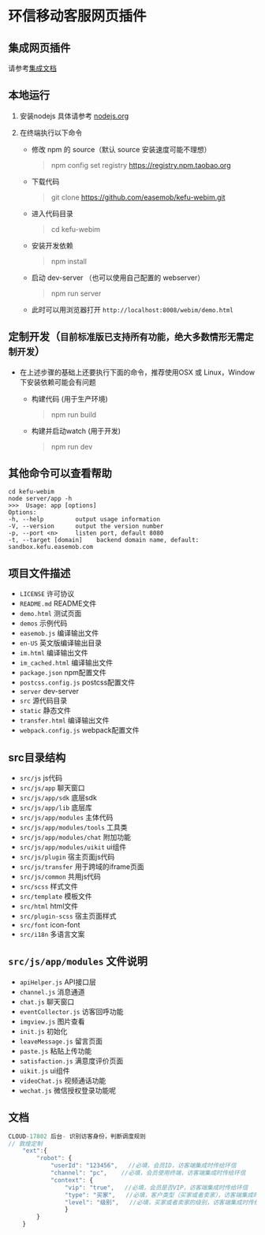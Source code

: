 # 环信移动客服网页插件

## 集成网页插件

请参考[集成文档](http://docs.easemob.com/cs/300visitoraccess/web-widget)

## 本地运行

1. 安装nodejs
具体请参考 [nodejs.org](https://nodejs.org/)

2. 在终端执行以下命令
	- 修改 npm 的 source（默认 source 安装速度可能不理想）

		>	npm config set registry https://registry.npm.taobao.org
	- 下载代码

		>	git clone https://github.com/easemob/kefu-webim.git
	- 进入代码目录

		>	cd kefu-webim
	- 安装开发依赖

		>	npm install
	- 启动 dev-server （也可以使用自己配置的 webserver）

		>	npm run server
	- 此时可以用浏览器打开 `http://localhost:8008/webim/demo.html`

## 定制开发（`目前标准版已支持所有功能，绝大多数情形无需定制开发`）

- 在上述步骤的基础上还要执行下面的命令，推荐使用OSX 或 Linux，Window下安装依赖可能会有问题
	- 构建代码 (用于生产环境)

		>	npm run build
	- 构建并启动watch (用于开发)

		>	npm run dev

## 其他命令可以查看帮助

	cd kefu-webim
	node server/app -h
	>>>  Usage: app [options]
	Options:
	-h, --help         output usage information
	-V, --version      output the version number
	-p, --port <n>     listen port, default 8080
	-t, --target [domain]    backend domain name, default: sandbox.kefu.easemob.com

## 项目文件描述

- `LICENSE` 许可协议
- `README.md` README文件
- `demo.html` 测试页面
- `demos` 示例代码
- `easemob.js` 编译输出文件
- `en-US` 英文版编译输出目录
- `im.html` 编译输出文件
- `im_cached.html` 编译输出文件
- `package.json` npm配置文件
- `postcss.config.js` postcss配置文件
- `server` dev-server
- `src` 源代码目录
- `static` 静态文件
- `transfer.html` 编译输出文件
- `webpack.config.js` webpack配置文件

## src目录结构

- `src/js` js代码
- `src/js/app` 聊天窗口
- `src/js/app/sdk` 底层sdk
- `src/js/app/lib` 底层库
- `src/js/app/modules` 主体代码
- `src/js/app/modules/tools` 工具类
- `src/js/app/modules/chat` 附加功能
- `src/js/app/modules/uikit` ui组件
- `src/js/plugin` 宿主页面js代码
- `src/js/transfer` 用于跨域的iframe页面
- `src/js/common` 共用js代码
- `src/scss` 样式文件
- `src/template` 模板文件
- `src/html` html文件
- `src/plugin-scss` 宿主页面样式
- `src/font` icon-font
- `src/i18n` 多语言文案

## `src/js/app/modules` 文件说明

- `apiHelper.js` API接口层
- `channel.js` 消息通道
- `chat.js` 聊天窗口
- `eventCollector.js` 访客回呼功能
- `imgview.js` 图片查看
- `init.js` 初始化
- `leaveMessage.js` 留言页面
- `paste.js` 粘贴上传功能
- `satisfaction.js` 满意度评价页面
- `uikit.js` ui组件
- `videoChat.js` 视频通话功能
- `wechat.js` 微信授权登录功能呢



## 文档

``` js
CLOUD-17802 后台- 识别访客身份，判断调度规则
// 敦煌定制
	"ext":{
		"robot": {
			"userId": "123456",   //必填，会员ID，访客端集成时传给环信
			"channel": "pc",    //必填，会员使用终端，访客端集成时传给环信
			"context": {              
				"vip": "true",   //必填，会员是否VIP，访客端集成时传给环信
				"type": "买家",   //必填，客户类型（买家或者卖家），访客端集成时传给环信
				"level": "级别",   //必填，买家或者卖家的级别，访客端集成时传给环信                        
				}
		}
	}
```